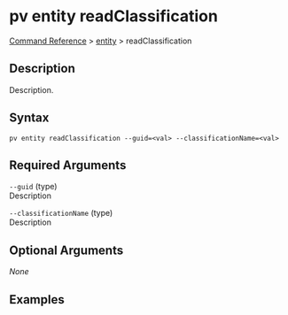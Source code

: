# pv entity readClassification
[Command Reference](../../../README.md#command-reference) > [entity](./main.md) > readClassification

## Description
Description.

## Syntax
```
pv entity readClassification --guid=<val> --classificationName=<val>
```

## Required Arguments
`--guid` (type)  
Description

`--classificationName` (type)  
Description

## Optional Arguments
*None*

## Examples
```powershell

```